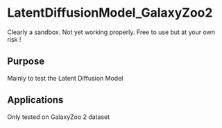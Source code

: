 # LatentDiffusionModel_GalaxyZoo2

Clearly a sandbox. Not yet working properly.
Free to use but at your own risk !

## Purpose 

Mainly to test the Latent Diffusion Model 


## Applications
 
Only tested on GalaxyZoo 2 dataset

